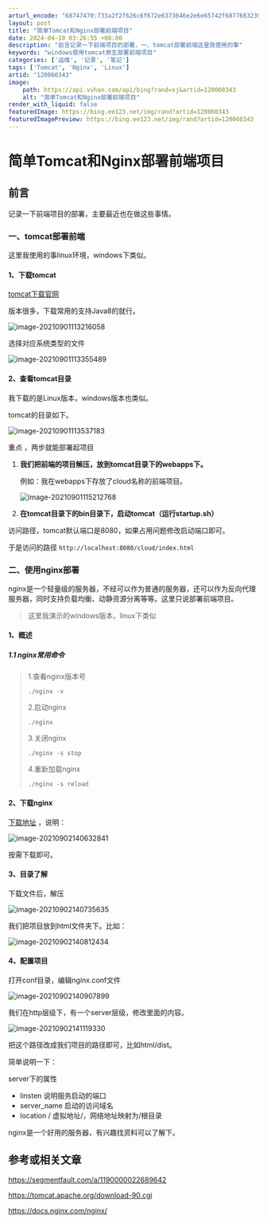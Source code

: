 ```yaml
---
arturl_encode: "68747470:733a2f2f626c6f672e6373646e2e6e65742f6877683239352f:61727469636c652f64657461696c732f313230303630333433"
layout: post
title: "简单Tomcat和Nginx部署前端项目"
date: 2024-04-10 03:26:55 +08:00
description: "前言记录一下前端项目的部署，一、tomcat部署前端这里我使用的事"
keywords: "windows使用tomcat原生部署前端项目"
categories: ['运维', '记录', '笔记']
tags: ['Tomcat', 'Nginx', 'Linux']
artid: "120060343"
image:
    path: https://api.vvhan.com/api/bing?rand=sj&artid=120060343
    alt: "简单Tomcat和Nginx部署前端项目"
render_with_liquid: false
featuredImage: https://bing.ee123.net/img/rand?artid=120060343
featuredImagePreview: https://bing.ee123.net/img/rand?artid=120060343
---
```


# 简单Tomcat和Nginx部署前端项目

## 前言

记录一下前端项目的部署，主要最近也在做这些事情。

### 一、tomcat部署前端

这里我使用的事linux环境，windows下类似。

#### 1、下载tomcat

[tomcat下载官网](http://tomcat.apache.org/)

版本很多，下载常用的支持Java8的就行。

![image-20210901113216058](https://i-blog.csdnimg.cn/blog_migrate/1680db333f2536efd695e5f452317716.png)

选择对应系统类型的文件

![image-20210901113355489](https://i-blog.csdnimg.cn/blog_migrate/0a3a6a48df584036ffad897790d2519e.png)

#### 2、查看tomcat目录

我下载的是Linux版本，windows版本也类似。

tomcat的目录如下。

![image-20210901113537183](https://i-blog.csdnimg.cn/blog_migrate/abce3c9b922fbfffd4056c7f321f26d9.png)

重点
，两步就能部署起项目

1. **我们把前端的项目解压，放到tomcat目录下的webapps下。**

   例如：我在webapps下存放了cloud名称的前端项目。

   ![image-20210901115212768](https://i-blog.csdnimg.cn/blog_migrate/e75d126a79a1994f7373bdff54d02a38.png)
2. **在tomcat目录下的bin目录下，启动tomcat（运行startup.sh）**

访问路径，tomcat默认端口是8080，如果占用问题修改启动端口即可。

于是访问的路径
`http://localhost:8080/cloud/index.html`

### 二、使用nginx部署

nginx是一个轻量级的服务器，不经可以作为普通的服务器，还可以作为反向代理服务器，同时支持负载均衡、动静资源分离等等。这里只说部署前端项目。

> 这里我演示的windows版本，linux下类似

#### 1、概述

##### 1.1 nginx常用命令

> 1.查看nginx版本号
>   
> `./nginx -v`
>   
> 2.启动nginx
>   
> `./nginx`
>   
> 3.关闭nginx
>   
> `./nginx -s stop`
>   
> 4.重新加载nginx
>   
> `./nginx -s reload`

#### 2、下载nginx

[下载地址](http://nginx.org/en/download.html)
，说明：

![image-20210902140632841](https://i-blog.csdnimg.cn/blog_migrate/991f037d9823aa05fe22d00dca6e52ab.png)

按需下载即可。

#### 3、目录了解

下载文件后，解压

![image-20210902140735635](https://i-blog.csdnimg.cn/blog_migrate/82fdcee0d8ef5ebd5b8f45a44adea133.png)

我们把项目放到html文件夹下。比如：

![image-20210902140812434](https://i-blog.csdnimg.cn/blog_migrate/cfb20b05161ba5052c2e25cd0c9a8705.png)

#### 4、配置项目

打开conf目录，编辑nginx.conf文件

![image-20210902140907899](https://i-blog.csdnimg.cn/blog_migrate/2831652ad82ec63790c694fad4a8bf16.png)

我们在http层级下，有一个server层级，修改里面的内容。

![image-20210902141119330](https://i-blog.csdnimg.cn/blog_migrate/6d4f59db29d1807d70af3cd32732c7e2.png)

把这个路径改成我们项目的路径即可，比如html/dist。

简单说明一下：

server下的属性

* linsten 说明服务启动的端口
* server\_name 启动的访问域名
* location / 虚拟地址/，网络地址映射为/根目录

nginx是一个好用的服务器，有兴趣找资料可以了解下。

## 参考或相关文章

https://segmentfault.com/a/1190000022689642

https://tomcat.apache.org/download-90.cgi

https://docs.nginx.com/nginx/